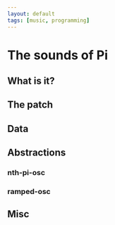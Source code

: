 ```yaml
---
layout: default
tags: [music, programming]
---
```


# The sounds of Pi

## What is it?

## The patch

## Data

## Abstractions

### nth-pi-osc

### ramped-osc

## Misc

